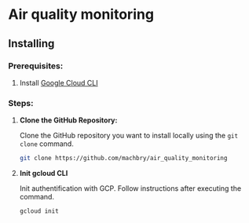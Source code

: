 # Air quality monitoring

## Installing

### Prerequisites:

1. Install [Google Cloud CLI](http://cloud.google.com/sdk)

### Steps:

1. **Clone the GitHub Repository:**

   Clone the GitHub repository you want to install locally using the `git clone` command.

   ```bash
   git clone https://github.com/machbry/air_quality_monitoring
   ```

2. **Init gcloud CLI**

    Init authentification with GCP. Follow instructions after executing the command.

    ```bash
    gcloud init
    ```

